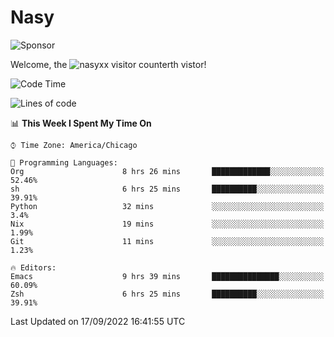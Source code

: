 # Nasy

<!--
<p align="center">
<img height="200" src="https://github-readme-stats.vercel.app/api?username=nasyxx&count_private=true&show_icons=true&theme=dracula&include_all_commits=true"/>
<img height="200" src="https://github-readme-stats.vercel.app/api/top-langs/?username=nasyxx&theme=dracula&hide=html,jupyter+notebook&count_private=true&show_icons=true"/>
</p>

  
----------------
-->

![Sponsor](https://img.shields.io/static/v1.svg?label=Sponsor&message=%E2%9D%A4&logo=GitHub&style=flat&color=pink)
 
Welcome, the ![nasyxx visitor counter](https://count.getloli.com/get/@nasyxx?theme=rule34)th vistor!
 
<!--START_SECTION:waka-->
![Code Time](http://img.shields.io/badge/Code%20Time-2%2C637%20hrs%201%20min-blue)

![Lines of code](https://img.shields.io/badge/From%20Hello%20World%20I%27ve%20Written-5%20Million%20lines%20of%20code-blue)

📊 **This Week I Spent My Time On** 

```text
⌚︎ Time Zone: America/Chicago

💬 Programming Languages: 
Org                      8 hrs 26 mins       █████████████░░░░░░░░░░░░   52.46% 
sh                       6 hrs 25 mins       ██████████░░░░░░░░░░░░░░░   39.91% 
Python                   32 mins             ░░░░░░░░░░░░░░░░░░░░░░░░░   3.4% 
Nix                      19 mins             ░░░░░░░░░░░░░░░░░░░░░░░░░   1.99% 
Git                      11 mins             ░░░░░░░░░░░░░░░░░░░░░░░░░   1.23%

🔥 Editors: 
Emacs                    9 hrs 39 mins       ███████████████░░░░░░░░░░   60.09% 
Zsh                      6 hrs 25 mins       ██████████░░░░░░░░░░░░░░░   39.91%

```


 Last Updated on 17/09/2022 16:41:55 UTC
<!--END_SECTION:waka-->

<!-- ![visitors](https://visitor-badge.laobi.icu/badge?page_id=nasyxx.nasyxx) -->

